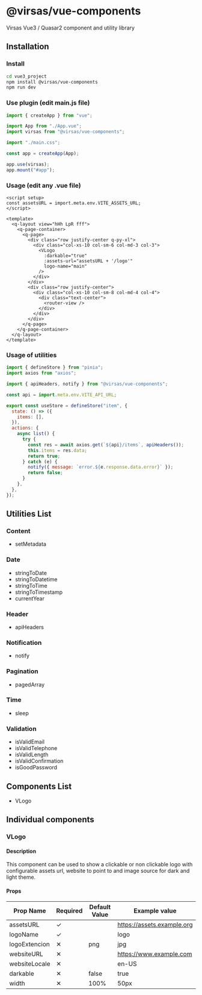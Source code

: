 # @virsas/vue-components

Virsas Vue3 / Quasar2 component and utility library

## Installation

### Install

```bash
cd vue3_project
npm install @virsas/vue-components
npm run dev
```

### Use plugin (edit main.js file)

```js
import { createApp } from "vue";

import App from "./App.vue";
import virsas from "@virsas/vue-components";

import "./main.css";

const app = createApp(App);

app.use(virsas);
app.mount("#app");
```

### Usage (edit any .vue file)

```vue
<script setup>
const assetsURL = import.meta.env.VITE_ASSETS_URL;
</script>

<template>
  <q-layout view="hHh LpR fff">
    <q-page-container>
      <q-page>
        <div class="row justify-center q-py-xl">
          <div class="col-xs-10 col-sm-6 col-md-3 col-3">
            <VLogo
              :darkable="true"
              :assets-url="assetsURL + '/logo'"
              logo-name="main"
            />
          </div>
        </div>
        <div class="row justify-center">
          <div class="col-xs-10 col-sm-8 col-md-4 col-4">
            <div class="text-center">
              <router-view />
            </div>
          </div>
        </div>
      </q-page>
    </q-page-container>
  </q-layout>
</template>
```

### Usage of utilities

```js
import { defineStore } from "pinia";
import axios from "axios";

import { apiHeaders, notify } from "@virsas/vue-components";

const api = import.meta.env.VITE_API_URL;

export const useStore = defineStore("item", {
  state: () => ({
    items: [],
  }),
  actions: {
    async list() {
      try {
        const res = await axios.get(`${api}/items`, apiHeaders());
        this.items = res.data;
        return true;
      } catch (e) {
        notify({ message: `error.${e.response.data.error}` });
        return false;
      }
    },
  },
});
```

## Utilities List

### Content

- setMetadata

### Date

- stringToDate
- stringToDatetime
- stringToTime
- stringToTimestamp
- currentYear

### Header

- apiHeaders

### Notification

- notify

### Pagination

- pagedArray

### Time

- sleep

### Validation

- isValidEmail
- isValidTelephone
- isValidLength
- isValidConfirmation
- isGoodPassword

## Components List

- VLogo

## Individual components

### VLogo

#### Description

This component can be used to show a clickable or non clickable logo with configurable assets url, website to point to and image source for dark and light theme.

#### Props

| Prop Name     | Required | Default Value | Example value              |
| ------------- | -------- | ------------- | -------------------------- |
| assetsURL     | &#10003; |               | https://assets.example.org |
| logoName      | &#10003; |               | logo                       |
| logoExtencion | &#10005; | png           | jpg                        |
| websiteURL    | &#10005; |               | https://www.example.com    |
| websiteLocale | &#10005; |               | en-US                      |
| darkable      | &#10005; | false         | true                       |
| width         | &#10005; | 100%          | 50px                       |
